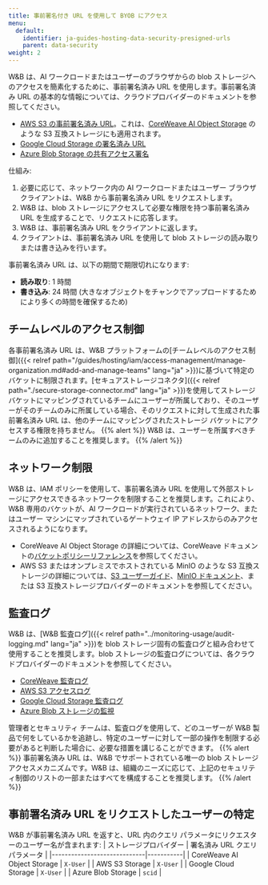 ```yaml
---
title: 事前署名付き URL を使用して BYOB にアクセス
menu:
  default:
    identifier: ja-guides-hosting-data-security-presigned-urls
    parent: data-security
weight: 2
---
```


W&B は、AI ワークロードまたはユーザーのブラウザからの blob ストレージへのアクセスを簡素化するために、事前署名済み URL を使用します。事前署名済み URL の基本的な情報については、クラウドプロバイダーのドキュメントを参照してください。
- [AWS S3 の事前署名済み URL](https://docs.aws.amazon.com/AmazonS3/latest/userguide/using-presigned-url.html)。これは、[CoreWeave AI Object Storage](https://docs.coreweave.com/docs/products/storage/object-storage) のような S3 互換ストレージにも適用されます。
- [Google Cloud Storage の署名済み URL](https://cloud.google.com/storage/docs/access-control/signed-urls)
- [Azure Blob Storage の共有アクセス署名](https://learn.microsoft.com/azure/storage/common/storage-sas-overview)

仕組み:
1. 必要に応じて、ネットワーク内の AI ワークロードまたはユーザー ブラウザ クライアントは、W&B から事前署名済み URL をリクエストします。
1. W&B は、blob ストレージにアクセスして必要な権限を持つ事前署名済み URL を生成することで、リクエストに応答します。
1. W&B は、事前署名済み URL をクライアントに返します。
1. クライアントは、事前署名済み URL を使用して blob ストレージの読み取りまたは書き込みを行います。

事前署名済み URL は、以下の期間で期限切れになります:
- **読み取り**: 1 時間
- **書き込み**: 24 時間 (大きなオブジェクトをチャンクでアップロードするためにより多くの時間を確保するため)

## チームレベルのアクセス制御
各事前署名済み URL は、W&B プラットフォームの[チームレベルのアクセス制御]({{< relref path="/guides/hosting/iam/access-management/manage-organization.md#add-and-manage-teams" lang="ja" >}})に基づいて特定のバケットに制限されます。[セキュアストレージコネクタ]({{< relref path="./secure-storage-connector.md" lang="ja" >}})を使用してストレージ バケットにマッピングされているチームにユーザーが所属しており、そのユーザーがそのチームのみに所属している場合、そのリクエストに対して生成された事前署名済み URL は、他のチームにマッピングされたストレージ バケットにアクセスする権限を持ちません。
{{% alert %}}
W&B は、ユーザーを所属すべきチームのみに追加することを推奨します。
{{% /alert %}}

## ネットワーク制限
W&B は、IAM ポリシーを使用して、事前署名済み URL を使用して外部ストレージにアクセスできるネットワークを制限することを推奨します。これにより、W&B 専用のバケットが、AI ワークロードが実行されているネットワーク、またはユーザー マシンにマップされているゲートウェイ IP アドレスからのみアクセスされるようになります。
- CoreWeave AI Object Storage の詳細については、CoreWeave ドキュメントの[バケットポリシーリファレンス](https://docs.coreweave.com/docs/products/storage/object-storage/reference/bucket-policy#condition)を参照してください。
- AWS S3 またはオンプレミスでホストされている MinIO のような S3 互換ストレージの詳細については、[S3 ユーザーガイド](https://docs.aws.amazon.com/AmazonS3/latest/userguide/using-presigned-url.html#PresignedUrlUploadObject-LimitCapabilities)、[MinIO ドキュメント](https://github.com/minio/minio)、または S3 互換ストレージプロバイダーのドキュメントを参照してください。

## 監査ログ
W&B は、[W&B 監査ログ]({{< relref path="../monitoring-usage/audit-logging.md" lang="ja" >}})を blob ストレージ固有の監査ログと組み合わせて使用することを推奨します。blob ストレージの監査ログについては、各クラウドプロバイダーのドキュメントを参照してください。
- [CoreWeave 監査ログ](https://docs.coreweave.com/docs/products/storage/object-storage/concepts/audit-logging#audit-logging-policies)
- [AWS S3 アクセスログ](https://docs.aws.amazon.com/AmazonS3/latest/userguide/ServerLogs.html)
- [Google Cloud Storage 監査ログ](https://cloud.google.com/storage/docs/audit-logging)
- [Azure Blob ストレージの監視](https://learn.microsoft.com/azure/storage/blobs/monitor-blob-storage)

管理者とセキュリティ チームは、監査ログを使用して、どのユーザーが W&B 製品で何をしているかを追跡し、特定のユーザーに対して一部の操作を制限する必要があると判断した場合に、必要な措置を講じることができます。
{{% alert %}}
事前署名済み URL は、W&B でサポートされている唯一の blob ストレージアクセスメカニズムです。W&B は、組織のニーズに応じて、上記のセキュリティ制御のリストの一部またはすべてを構成することを推奨します。
{{% /alert %}}

## 事前署名済み URL をリクエストしたユーザーの特定
W&B が事前署名済み URL を返すと、URL 内のクエリ パラメータにリクエスターのユーザー名が含まれます:
| ストレージプロバイダー            | 署名済み URL クエリ パラメータ |
|-----------------------------|-----------|
| CoreWeave AI Object Storage | `X-User`  |
| AWS S3 Storage              | `X-User`  |
| Google Cloud Storage        | `X-User`  |
| Azure Blob Storage          | `scid`    |